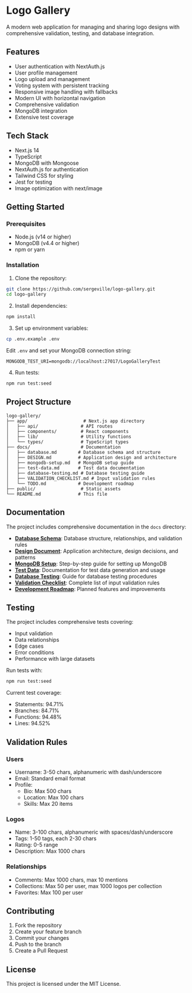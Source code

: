# Logo Gallery

A modern web application for managing and sharing logo designs with comprehensive validation, testing, and database integration.

## Features

- User authentication with NextAuth.js
- User profile management
- Logo upload and management
- Voting system with persistent tracking
- Responsive image handling with fallbacks
- Modern UI with horizontal navigation
- Comprehensive validation
- MongoDB integration
- Extensive test coverage

## Tech Stack

- Next.js 14
- TypeScript
- MongoDB with Mongoose
- NextAuth.js for authentication
- Tailwind CSS for styling
- Jest for testing
- Image optimization with next/image

## Getting Started

### Prerequisites

- Node.js (v14 or higher)
- MongoDB (v4.4 or higher)
- npm or yarn

### Installation

1. Clone the repository:
```bash
git clone https://github.com/sergeville/logo-gallery.git
cd logo-gallery
```

2. Install dependencies:
```bash
npm install
```

3. Set up environment variables:
```bash
cp .env.example .env
```
Edit `.env` and set your MongoDB connection string:
```
MONGODB_TEST_URI=mongodb://localhost:27017/LogoGalleryTest
```

4. Run tests:
```bash
npm run test:seed
```

## Project Structure

```
logo-gallery/
├── app/                     # Next.js app directory
│   ├── api/                # API routes
│   ├── components/         # React components
│   ├── lib/                # Utility functions
│   └── types/              # TypeScript types
├── docs/                   # Documentation
│   ├── database.md        # Database schema and structure
│   ├── DESIGN.md          # Application design and architecture
│   ├── mongodb-setup.md   # MongoDB setup guide
│   ├── test-data.md       # Test data documentation
│   ├── database-testing.md # Database testing guide
│   ├── VALIDATION_CHECKLIST.md # Input validation rules
│   └── TODO.md            # Development roadmap
├── public/                 # Static assets
└── README.md              # This file
```

## Documentation

The project includes comprehensive documentation in the `docs` directory:

- **[Database Schema](docs/database.md)**: Database structure, relationships, and validation rules
- **[Design Document](docs/DESIGN.md)**: Application architecture, design decisions, and patterns
- **[MongoDB Setup](docs/mongodb-setup.md)**: Step-by-step guide for setting up MongoDB
- **[Test Data](docs/test-data.md)**: Documentation for test data generation and usage
- **[Database Testing](docs/database-testing.md)**: Guide for database testing procedures
- **[Validation Checklist](docs/VALIDATION_CHECKLIST.md)**: Complete list of input validation rules
- **[Development Roadmap](docs/TODO.md)**: Planned features and improvements

## Testing

The project includes comprehensive tests covering:
- Input validation
- Data relationships
- Edge cases
- Error conditions
- Performance with large datasets

Run tests with:
```bash
npm run test:seed
```

Current test coverage:
- Statements: 94.71%
- Branches: 84.71%
- Functions: 94.48%
- Lines: 94.52%

## Validation Rules

### Users
- Username: 3-50 chars, alphanumeric with dash/underscore
- Email: Standard email format
- Profile:
  - Bio: Max 500 chars
  - Location: Max 100 chars
  - Skills: Max 20 items

### Logos
- Name: 3-100 chars, alphanumeric with spaces/dash/underscore
- Tags: 1-50 tags, each 2-30 chars
- Rating: 0-5 range
- Description: Max 1000 chars

### Relationships
- Comments: Max 1000 chars, max 10 mentions
- Collections: Max 50 per user, max 1000 logos per collection
- Favorites: Max 100 per user

## Contributing

1. Fork the repository
2. Create your feature branch
3. Commit your changes
4. Push to the branch
5. Create a Pull Request

## License

This project is licensed under the MIT License.

